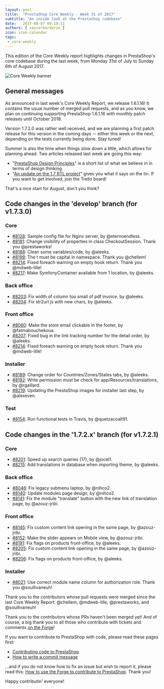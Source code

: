 ```yaml
---
layout: post
title:  "PrestaShop Core Weekly - Week 31 of 2017"
subtitle: "An inside look at the PrestaShop codebase"
date:   2017-08-07 09:10:11
authors: [ xavierborderie ]
icon: icon-calendar
tags:
 - core-weekly
---
```


This edition of the Core Weekly report highlights changes in PrestaShop's core codebase during the last week, from Monday 31st of July to Sunday 6th of August 2017.

![Core Weekly banner](/assets/images/2017/04/core_weekly_banner.jpg)


## General messages

As announced in last week's Core Weekly Report, we release 1.6.1.16! It contains the usual number of merged pull requests, and as you know, we plan on continuing supporting PrestaShop 1.6.1.16 with monthly patch releases until October 2018.

Version 1.7.2.0 was rather well received, and we are planning a first patch release for this version in the coming days -- either this week or the next, depending on the tests currently being done. Stay tuned!

Summer is also the time when things slow down a little, which allows for planning ahead. Two articles released last week are going this way:

* "[PrestaShop Design Principles](http://build.prestashop.com/tools/prestashop-design-principles/)" is a short list of what we believe in in terms of design thinking.
* "[An update on the 1.7 RTL project](http://build.prestashop.com/news/PrestaShop-RTL-project-update/)" gives you what it says on the tin. If you want to get involved, join the Trello board!

That's a nice start for August, don't you think?


## Code changes in the 'develop' branch (for v1.7.3.0)

### Core

* [#8128](https://github.com/PrestaShop/PrestaShop/pull/8128): Sample config file for Nginx server, by @eternoendless.
* [#8181](https://github.com/PrestaShop/PrestaShop/pull/8181): Change visibility of properties in class CheckoutSession. Thank you @prestaworks!
* [#8188](https://github.com/PrestaShop/PrestaShop/pull/8188): Clean some variables/code, by @aleeks.
* [#8198](https://github.com/PrestaShop/PrestaShop/pull/8198): The t must be capital in namespace. Thank you @chellem!
* [#8214](https://github.com/PrestaShop/PrestaShop/pull/8214): Fixed foreach warning on empty hook return. Thank you @mdweb-lille!
* [#8217](https://github.com/PrestaShop/PrestaShop/pull/8217): Make SymfonyContainer available from 1 location, by @aleeks.

### Back office

* [#8203](https://github.com/PrestaShop/PrestaShop/pull/8203): Fix width of column too small of pdf invoice, by @aleeks.
* [#8204](https://github.com/PrestaShop/PrestaShop/pull/8204): Fix str2url js with new chars, by @aleeks.

### Front office

* [#8060](https://github.com/PrestaShop/PrestaShop/pull/8060): Make the store email clickable in the footer, by @fatmabouchekoua.
* [#8207](https://github.com/PrestaShop/PrestaShop/pull/8207): Fixed bug in the link tracking number for the detail order, by @aleeks.
* [#8214](https://github.com/PrestaShop/PrestaShop/pull/8214): Fixed foreach warning on empty hook return. Thank you @mdweb-lille!

### Installer

* [#8189](https://github.com/PrestaShop/PrestaShop/pull/8189): Change order for Countries/Zones/States tabs, by @aleeks.
* [#8192](https://github.com/PrestaShop/PrestaShop/pull/8192): Write permission must be check for app/Resources/translations, by @rgaillard.
* [#8219](https://github.com/PrestaShop/PrestaShop/pull/8219): Updating the PrestaShop images for installer last step, by @alexeven.

### Test

* [#8154](https://github.com/PrestaShop/PrestaShop/pull/8154): Run functional tests in Travis, by @quetzacoalt91.


## Code changes in the '1.7.2.x' branch (for v1.7.2.1)

### Core

* [#8201](https://github.com/PrestaShop/PrestaShop/pull/8201): Speed up search queries (17), by @jocel1.
* [#8215](https://github.com/PrestaShop/PrestaShop/pull/8215): Add translations in database when importing theme, by @aleeks.

### Back office

* [#8046](https://github.com/PrestaShop/PrestaShop/pull/8046): Fix legacy submenu laptop, by @nihco2.
* [#8140](https://github.com/PrestaShop/PrestaShop/pull/8140): Update modules page design, by @nihco2.
* [#8141](https://github.com/PrestaShop/PrestaShop/pull/8141): Fix the module "translate" button with the new link of translation page, by @azouz-jribi.

### Front office

* [#8145](https://github.com/PrestaShop/PrestaShop/pull/8145): Fix custom content link opening in the same page, by @azouz-jribi.
* [#8152](https://github.com/PrestaShop/PrestaShop/pull/8152): Make the slider appears on Mobile view, by @azouz-jribi.
* [#8191](https://github.com/PrestaShop/PrestaShop/pull/8191): Fix flags on products front-office, by @aleeks.
* [#8205](https://github.com/PrestaShop/PrestaShop/pull/8205): Fix custom content link opening in the same page, by @azouz-jribi.
* [#8206](https://github.com/PrestaShop/PrestaShop/pull/8206): Fix flags on products front-office, by @aleeks.

### Installer

* [#8021](https://github.com/PrestaShop/PrestaShop/pull/8021): Use correct module name column for authorization role. Thank you @soullivaneuh!


Thank you to the contributors whose pull requests were merged since the last Core Weekly Report: @chellem, @mdweb-lille, @prestaworks, and @soullivaneuh!

Thank you to the contributors whose PRs haven't been merged yet! And of course, a big thank you to all those who contribute with tickets and comments [on the Forge](http://forge.prestashop.com/)!

If you want to contribute to PrestaShop with code, please read these pages first:

 * [Contributing code to PrestaShop](http://doc.prestashop.com/display/PS16/Contributing+code+to+PrestaShop)
 * [How to write a commit message](http://doc.prestashop.com/display/PS16/How+to+write+a+commit+message)

...and if you do not know how to fix an issue but wish to report it, please read this: [How to use the Forge to contribute to PrestaShop](http://doc.prestashop.com/display/PS16/How+to+use+the+Forge+to+contribute+to+PrestaShop). Thank you!

Happy contributin' everyone!
